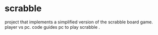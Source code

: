 # scrabble
project that implements a simplified version of the scrabble board game.
player vs pc.
code guides pc to play scrabble .
